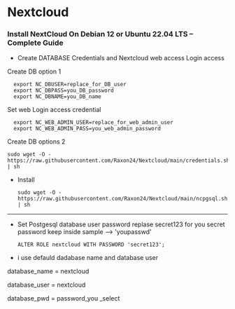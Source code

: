 # Nextcloud
### Install NextCloud On Debian 12 or Ubuntu 22.04 LTS – Complete Guide

- Create DATABASE Credentials and Nextcloud web access Login access

 Create DB option 1
 
      export NC_DBUSER=replace_for_DB_user
      export NC_DBPASS=you_DB_password
      export NC_DBNAME=you_DB_name

Set web Login access credential
      
      export NC_WEB_ADMIN_USER=replace_for_web_admin_user
      export NC_WEB_ADMIN_PASS=you_web_admin_password
  

 Create DB options 2

    sudo wget -O - https://raw.githubusercontent.com/Raxon24/Nextcloud/main/credentials.sh | sh

 


- Install

      sudo wget -O - https://raw.githubusercontent.com/Raxon24/Nextcloud/main/ncpgsql.sh | sh
---------------------------------------------------------------------------------------------------------------------------
 - Set Postgesql database user  password replase secret123  for you secret password keep inside sample --> 'youpasswd'

       ALTER ROLE nextcloud WITH PASSWORD 'secret123';
 - i use defauld dadabase name and database user 

  database_name = nextcloud
  
  database_user = nextcloud
  
  database_pwd = password_you _select
